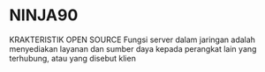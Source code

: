 # NINJA90
KRAKTERISTIK OPEN SOURCE
Fungsi server dalam jaringan adalah menyediakan layanan dan sumber daya kepada perangkat lain yang terhubung, atau yang disebut klien
